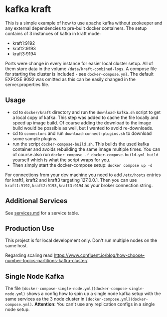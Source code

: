 # kafka kraft

This is a simple example of how to use apache kafka without zookeeper and any external dependencies to pre-built docker
containers. The setup contains of 3 instances of kafka in kraft mode:

- kraft1:9192
- kraft2:9193
- kraft3:9194

Ports were change in every instance for easier local cluster setup. All of them store data in the
volume `/data/kraft-combined-logs`. A compose file for starting the cluster is included - see `docker-compose.yml`.
The default EXPOSE 9092 was omitted as this can be easily changed in the server.properties file.

## Usage

* cd to `docker/kraft` directory and run the `download-kafka.sh` script to get a local copy of kafka. This step was
  added to cache the file locally and speed up image build. Of course adding the download to the image build would be
  possible as well, but I wanted to avoid re-downloads.
* cd to `connectors` and run `download-connect-plugins.sh` to download some sample plugins.
* run the script `docker-compose-build.sh`. This builds the used kafka container and avoids rebuilding the same image
  multiple times. You can of course also run `docker compose -f docker-compose-build.yml build` yourself which is what
  the script wraps for you.
* Then simply start the docker-compose setup: `docker compose up -d`

For connections from your dev machine you need to add `/etc/hosts` entries for kraft1, kraft2 and kraft3 targeting
127.0.0.1. Then you can use `kraft1:9192,kraft2:9193,kraft3:9194` as your broker connection string.

## Additional Services

See [services.md](services.md) for a service table.

## Production Use

This project is for local development only. Don't run multiple nodes on the same host.

Regarding scaling read https://www.confluent.io/blog/how-choose-number-topics-partitions-kafka-cluster/.

## Single Node Kafka

The file `[docker-compose-single-node.yml](docker-compose-single-node.yml)` shows a config how to spin up a single node
kafka setup with the same services as the 3 node cluster in `[docker-compose.yml](docker-compose.yml)`.
**Attention**: You can't use any replication configs in a single node setup.